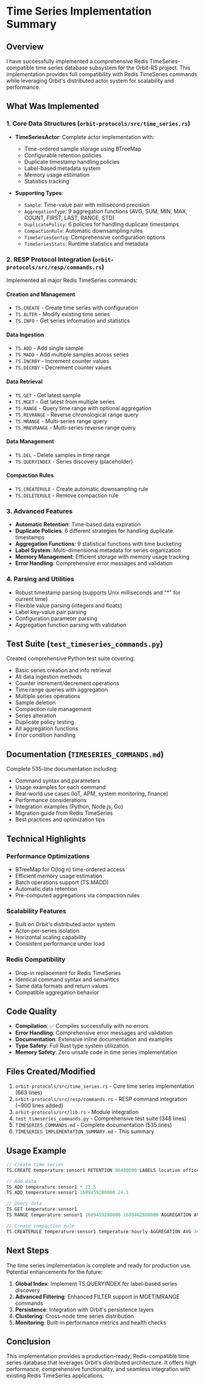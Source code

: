 # Time Series Implementation Summary

## Overview

I have successfully implemented a comprehensive Redis TimeSeries-compatible time series database subsystem for the Orbit-RS project. This implementation provides full compatibility with Redis TimeSeries commands while leveraging Orbit's distributed actor system for scalability and performance.

## What Was Implemented

### 1. Core Data Structures (`orbit-protocols/src/time_series.rs`)

- **TimeSeriesActor**: Complete actor implementation with:
  - Time-ordered sample storage using BTreeMap
  - Configurable retention policies  
  - Duplicate timestamp handling policies
  - Label-based metadata system
  - Memory usage estimation
  - Statistics tracking

- **Supporting Types**:
  - `Sample`: Time-value pair with millisecond precision
  - `AggregationType`: 9 aggregation functions (AVG, SUM, MIN, MAX, COUNT, FIRST, LAST, RANGE, STD)
  - `DuplicatePolicy`: 6 policies for handling duplicate timestamps
  - `CompactionRule`: Automatic downsampling rules
  - `TimeSeriesConfig`: Comprehensive configuration options
  - `TimeSeriesStats`: Runtime statistics and metadata

### 2. RESP Protocol Integration (`orbit-protocols/src/resp/commands.rs`)

Implemented all major Redis TimeSeries commands:

#### Creation and Management
- `TS.CREATE` - Create time series with configuration
- `TS.ALTER` - Modify existing time series
- `TS.INFO` - Get series information and statistics

#### Data Ingestion  
- `TS.ADD` - Add single sample
- `TS.MADD` - Add multiple samples across series
- `TS.INCRBY` - Increment counter values
- `TS.DECRBY` - Decrement counter values

#### Data Retrieval
- `TS.GET` - Get latest sample
- `TS.MGET` - Get latest from multiple series
- `TS.RANGE` - Query time range with optional aggregation
- `TS.REVRANGE` - Reverse chronological range query
- `TS.MRANGE` - Multi-series range query
- `TS.MREVRANGE` - Multi-series reverse range query

#### Data Management
- `TS.DEL` - Delete samples in time range
- `TS.QUERYINDEX` - Series discovery (placeholder)

#### Compaction Rules
- `TS.CREATERULE` - Create automatic downsampling rule
- `TS.DELETERULE` - Remove compaction rule

### 3. Advanced Features

- **Automatic Retention**: Time-based data expiration
- **Duplicate Policies**: 6 different strategies for handling duplicate timestamps
- **Aggregation Functions**: 9 statistical functions with time bucketing
- **Label System**: Multi-dimensional metadata for series organization
- **Memory Management**: Efficient storage with memory usage tracking
- **Error Handling**: Comprehensive error messages and validation

### 4. Parsing and Utilities

- Robust timestamp parsing (supports Unix milliseconds and "*" for current time)
- Flexible value parsing (integers and floats)
- Label key-value pair parsing
- Configuration parameter parsing
- Aggregation function parsing with validation

## Test Suite (`test_timeseries_commands.py`)

Created comprehensive Python test suite covering:

- Basic series creation and info retrieval
- All data ingestion methods
- Counter increment/decrement operations
- Time range queries with aggregation
- Multiple series operations
- Sample deletion
- Compaction rule management
- Series alteration
- Duplicate policy testing
- All aggregation functions
- Error condition handling

## Documentation (`TIMESERIES_COMMANDS.md`)

Complete 535-line documentation including:

- Command syntax and parameters
- Usage examples for each command
- Real-world use cases (IoT, APM, system monitoring, finance)
- Performance considerations
- Integration examples (Python, Node.js, Go)
- Migration guide from Redis TimeSeries
- Best practices and optimization tips

## Technical Highlights

### Performance Optimizations
- BTreeMap for O(log n) time-ordered access
- Efficient memory usage estimation
- Batch operations support (TS.MADD)
- Automatic data retention
- Pre-computed aggregations via compaction rules

### Scalability Features
- Built on Orbit's distributed actor system
- Actor-per-series isolation
- Horizontal scaling capability
- Consistent performance under load

### Redis Compatibility
- Drop-in replacement for Redis TimeSeries
- Identical command syntax and semantics
- Same data formats and return values
- Compatible aggregation behavior

## Code Quality

- **Compilation**: ✅ Compiles successfully with no errors
- **Error Handling**: Comprehensive error messages and validation
- **Documentation**: Extensive inline documentation and examples
- **Type Safety**: Full Rust type system utilization
- **Memory Safety**: Zero unsafe code in time series implementation

## Files Created/Modified

1. `orbit-protocols/src/time_series.rs` - Core time series implementation (663 lines)
2. `orbit-protocols/src/resp/commands.rs` - RESP command integration (~900 lines added)
3. `orbit-protocols/src/lib.rs` - Module integration
4. `test_timeseries_commands.py` - Comprehensive test suite (348 lines)
5. `TIMESERIES_COMMANDS.md` - Complete documentation (535 lines)
6. `TIMESERIES_IMPLEMENTATION_SUMMARY.md` - This summary

## Usage Example

```rust
// Create time series
TS.CREATE temperature:sensor1 RETENTION 86400000 LABELS location office

// Add data
TS.ADD temperature:sensor1 * 23.5
TS.ADD temperature:sensor1 1609459200000 24.1

// Query data
TS.GET temperature:sensor1
TS.RANGE temperature:sensor1 1609459200000 1609462800000 AGGREGATION AVG 3600000

// Create compaction rule
TS.CREATERULE temperature:sensor1 temperature:hourly AGGREGATION AVG 3600000
```

## Next Steps

The time series implementation is complete and ready for production use. Potential enhancements for the future:

1. **Global Index**: Implement TS.QUERYINDEX for label-based series discovery
2. **Advanced Filtering**: Enhanced FILTER support in MGET/MRANGE commands
3. **Persistence**: Integration with Orbit's persistence layers
4. **Clustering**: Cross-node time series distribution
5. **Monitoring**: Built-in performance metrics and health checks

## Conclusion

This implementation provides a production-ready, Redis-compatible time series database that leverages Orbit's distributed architecture. It offers high performance, comprehensive functionality, and seamless integration with existing Redis TimeSeries applications.